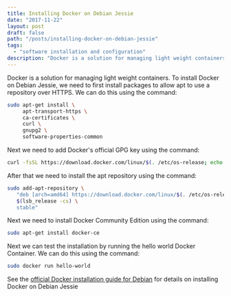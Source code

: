 ```yaml
---
title: Installing Docker on Debian Jessie
date: "2017-11-22"
layout: post
draft: false
path: "/posts/installing-docker-on-debian-jessie"
tags:
  - "software installation and configuration"
description: "Docker is a solution for managing light weight containers. To install Docker on Debian Jessie, we need to first install packages to allow apt to use a repository over HTTPS. We can do this using the command:"
---
```


Docker is a solution for managing light weight containers. To install Docker on Debian Jessie, we need to first install packages to allow apt to use a repository over HTTPS. We can do this using the command:

```bash
sudo apt-get install \
     apt-transport-https \
     ca-certificates \
     curl \
     gnupg2 \
     software-properties-common
```

Next we need to add Docker's official GPG key using the command:

```bash
curl -fsSL https://download.docker.com/linux/$(. /etc/os-release; echo "$ID")/gpg | sudo apt-key add -
```

After that we need to install the apt repository using the command:

```bash
sudo add-apt-repository \
   "deb [arch=amd64] https://download.docker.com/linux/$(. /etc/os-release; echo "$ID") \
   $(lsb_release -cs) \
   stable"
```

Next we need to install Docker Community Edition using the command:

```bash
sudo apt-get install docker-ce
```

Next we can test the installation by running the hello world Docker Container. We can do this using the command:

```bash
sudo docker run hello-world
```

See the [official Docker installation guide for Debian](https://docs.docker.com/engine/installation/linux/docker-ce/debian/) for details on installing Docker on Debian Jessie
